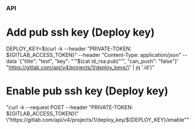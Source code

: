 ### API

# Add pub ssh key (Deploy key)
DEPLOY_KEY=$(curl -k --header \"PRIVATE-TOKEN: ${GITLAB_ACCESS_TOKEN}\" --header \"Content-Type: application/json\" --data '{\"title\": \"test\", \"key\": \"'\"$(cat id_rsa.pub)\"'\", \"can_push\": \"false\"}' \"https://gitlab.com/api/v4/projects/1/deploy_keys/\" | jq '.id')"

# Enable pub ssh key (Deploy key)
"curl -k --request POST --header \"PRIVATE-TOKEN: ${GITLAB_ACCESS_TOKEN}\" \"https://gitlab.com/api/v4/projects/1/deploy_key/${DEPLOY_KEY}/enable\""